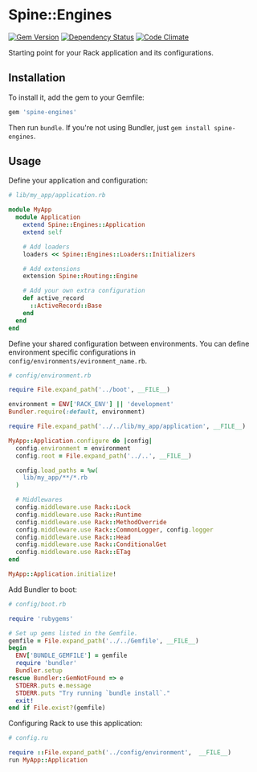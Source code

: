# Spine::Engines

[![Gem Version](https://badge.fury.io/rb/spine-engines.svg)](http://badge.fury.io/rb/spine-engines)
[![Dependency Status](https://gemnasium.com/rspine/engines.svg)](https://gemnasium.com/rspine/engines)
[![Code Climate](https://codeclimate.com/github/rspine/engines/badges/gpa.svg)](https://codeclimate.com/github/rspine/engines)

Starting point for your Rack application and its configurations.

## Installation

To install it, add the gem to your Gemfile:

```ruby
gem 'spine-engines'
```

Then run `bundle`. If you're not using Bundler, just `gem install spine-engines`.

## Usage

Define your application and configuration:

```ruby
# lib/my_app/application.rb

module MyApp
  module Application
    extend Spine::Engines::Application
    extend self

    # Add loaders
    loaders << Spine::Engines::Loaders::Initializers

    # Add extensions
    extension Spine::Routing::Engine

    # Add your own extra configuration
    def active_record
      ::ActiveRecord::Base
    end
  end
end
```

Define your shared configuration between environments. You can define
environment specific configurations in `config/environments/evironment_name.rb`.

```ruby
# config/environment.rb

require File.expand_path('../boot', __FILE__)

environment = ENV['RACK_ENV'] || 'development'
Bundler.require(:default, environment)

require File.expand_path('../../lib/my_app/application', __FILE__)

MyApp::Application.configure do |config|
  config.environment = environment
  config.root = File.expand_path('../..', __FILE__)

  config.load_paths = %w(
    lib/my_app/**/*.rb
  )

  # Middlewares
  config.middleware.use Rack::Lock
  config.middleware.use Rack::Runtime
  config.middleware.use Rack::MethodOverride
  config.middleware.use Rack::CommonLogger, config.logger
  config.middleware.use Rack::Head
  config.middleware.use Rack::ConditionalGet
  config.middleware.use Rack::ETag
end

MyApp::Application.initialize!
```

Add Bundler to boot:

```ruby
# config/boot.rb

require 'rubygems'

# Set up gems listed in the Gemfile.
gemfile = File.expand_path('../../Gemfile', __FILE__)
begin
  ENV['BUNDLE_GEMFILE'] = gemfile
  require 'bundler'
  Bundler.setup
rescue Bundler::GemNotFound => e
  STDERR.puts e.message
  STDERR.puts "Try running `bundle install`."
  exit!
end if File.exist?(gemfile)
```

Configuring Rack to use this application:

```ruby
# config.ru

require ::File.expand_path('../config/environment',  __FILE__)
run MyApp::Application
```

